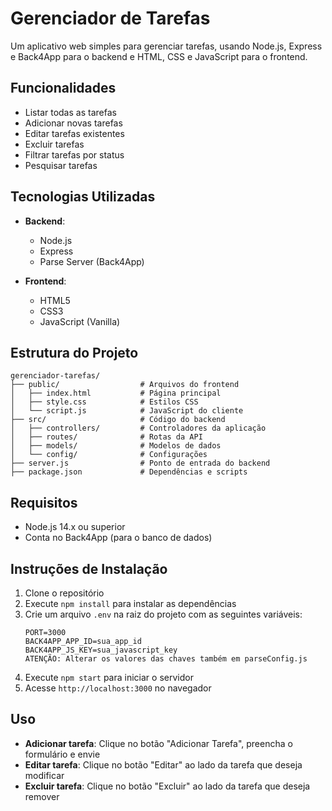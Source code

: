 # Gerenciador de Tarefas

Um aplicativo web simples para gerenciar tarefas, usando Node.js, Express e Back4App para o backend e HTML, CSS e JavaScript para o frontend.

## Funcionalidades

- Listar todas as tarefas
- Adicionar novas tarefas
- Editar tarefas existentes
- Excluir tarefas
- Filtrar tarefas por status
- Pesquisar tarefas

## Tecnologias Utilizadas

- **Backend**:
  - Node.js
  - Express
  - Parse Server (Back4App)
  
- **Frontend**:
  - HTML5
  - CSS3
  - JavaScript (Vanilla)

## Estrutura do Projeto

```
gerenciador-tarefas/
├── public/                  # Arquivos do frontend
│   ├── index.html           # Página principal
│   ├── style.css            # Estilos CSS
│   └── script.js            # JavaScript do cliente
├── src/                     # Código do backend
│   ├── controllers/         # Controladores da aplicação
│   ├── routes/              # Rotas da API
│   ├── models/              # Modelos de dados
│   └── config/              # Configurações
├── server.js                # Ponto de entrada do backend
├── package.json             # Dependências e scripts
```

## Requisitos

- Node.js 14.x ou superior
- Conta no Back4App (para o banco de dados)

## Instruções de Instalação

1. Clone o repositório
2. Execute `npm install` para instalar as dependências
3. Crie um arquivo `.env` na raiz do projeto com as seguintes variáveis:
   ```
   PORT=3000
   BACK4APP_APP_ID=sua_app_id
   BACK4APP_JS_KEY=sua_javascript_key
   ATENÇÃO: Alterar os valores das chaves também em parseConfig.js
   ```
4. Execute `npm start` para iniciar o servidor
5. Acesse `http://localhost:3000` no navegador

## Uso

- **Adicionar tarefa**: Clique no botão "Adicionar Tarefa", preencha o formulário e envie
- **Editar tarefa**: Clique no botão "Editar" ao lado da tarefa que deseja modificar
- **Excluir tarefa**: Clique no botão "Excluir" ao lado da tarefa que deseja remover